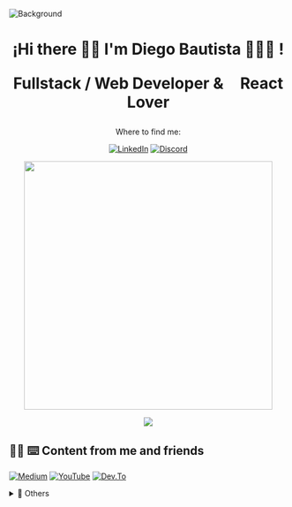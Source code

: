 ![Background](https://media-exp1.licdn.com/dms/image/C5616AQFSRIQd11ESrA/profile-displaybackgroundimage-shrink_350_1400/0/1614625369568?e=1622678400&v=beta&t=4T0bGBoEiAggwkIA1453w3-HFGLa6Hj2GjuUWzTXuO4)

<h1 align='center'>
    ¡Hi there 🖖🏼 I'm Diego Bautista 👨🏻‍💻 !
    <p align='center'>
 Fullstack / Web Developer & <img src="https://angular.io/assets/images/logos/angular/angular.svg" width="17">
 React Lover 
</p>
</h1>

<p align='center'>
Where to find me:
</p>

<p align='center'>
<a href="https://www.linkedin.com/in/diegobautista02/" target="_blank"><img alt="LinkedIn" src="https://img.shields.io/badge/linkedin-%230077B5.svg?&style=for-the-badge&logo=linkedin&logoColor=white" /></a>
 <a href="https://discord.gg/da6ZjWePhA" target="_blank"><img alt="Discord" src="https://img.shields.io/badge/discord-%237289DA.svg?&style=for-the-badge&logo=discord&logoColor=white" /></a>
</p>

<p align='center'>
  <a href="#"><img src="https://github-readme-stats.vercel.app/api?username=DieG02&show_icons=true&count_private=true&theme=dark" width="450"></a>
</p>
  
<p align='center'>
  <a href="https://github.com/anuraghazra/github-readme-stats">
  <!-- Change the `github-readme-stats.anuraghazra1.vercel.app` to `github-readme-stats.vercel.app`  -->
  <img align="center" src="https://github-readme-stats.anuraghazra1.vercel.app/api/top-langs/?username=AntonioCardenas&layout=compact&theme=tokyonight" />
</a>
</p>
  
##  ✍🏻 ⌨️ Content from me and friends

[![Medium](https://img.shields.io/badge/medium-%2312100E.svg?&style=for-the-badge&logo=medium&logoColor=white?style=for-the-badge)](https://medium.com/@yeoudev/)
[![YouTube](https://img.shields.io/badge/youtube-%23FF0000.svg?&style=for-the-badge&logo=youtube&logoColor=white
)](https://www.youtube.com/c/MacaoTech/videos)
[![Dev.To](https://img.shields.io/badge/DEV.TO-%230A0A0A.svg?&style=for-the-badge&logo=dev.to&logoColor=white?style=for-the-badge)](https://dev.to/nges/)

<!-- <p align='center'>
  <a href="#"><img src="https://badges.pufler.dev/visits/antoniocardenas/antoniocardenas"></a> Come as you're </p>
-->
<details>
  <summary>📃 Others</summary>
  
## ⚙️ Techs

<a><img src="https://img.shields.io/badge/angular%20-%23DD0031.svg?&style=for-the-badge&logo=angular&logoColor=white"/>
</a> 
<a><img src="https://img.shields.io/badge/angular.js%20-%23E23237.svg?&style=for-the-badge&logo=angularjs&logoColor=white"/>
</a>
<a><img src="https://img.shields.io/badge/typescript%20-%23007ACC.svg?&style=for-the-badge&logo=typescript&logoColor=white"/>
</a> 
<a><img src="https://img.shields.io/badge/firebase%20-%23F7DF1E.svg?&style=for-the-badge&logo=firebase&logoColor=white"/>
</a> 
<a><img src="https://img.shields.io/badge/ionic%20-%233776AB.svg?&style=for-the-badge&logo=ionic&logoColor=white"/>
</a> 
<a><img src="https://img.shields.io/badge/tailwindcss%20-%2338B2AC.svg?&style=for-the-badge&logo=tailwind-css&logoColor=white"/>
</a>
<a><img src="https://img.shields.io/badge/materialdesign%20-%23757575.svg?&style=for-the-badge&logo=material-design&logoColor=white"/>
</a> 
<a><img src="https://img.shields.io/badge/sass%20-%23CC6699.svg?&style=for-the-badge&logo=sass&logoColor=white"/>
</a> 
<a><img src="https://img.shields.io/badge/css3%20-%231572B6.svg?&style=for-the-badge&logo=css3&logoColor=white"/>
</a> 
<a><img src="https://img.shields.io/badge/powershell%20-%2302569B.svg?&style=for-the-badge&logo=powershell&logoColor=white"/>
</a> 
<a><img src="https://img.shields.io/badge/shell_script%20-%23121011.svg?&style=for-the-badge&logo=gnu-bash&logoColor=white"/>
</a> 
<a><img src="https://img.shields.io/badge/markdown-%23000000.svg?&style=for-the-badge&logo=markdown&logoColor=white"/>
</a> 
<a><img src="https://img.shields.io/badge/git-%23F05032.svg?&style=for-the-badge&logo=git&logoColor=white"/>
</a> 

## 🕹️ Playgrounds
<a><img src="https://img.shields.io/badge/Code pen-%23000000.svg?&style=for-the-badge&logo=codepen&logoColor=white"/>
</a> 
<a><img src="https://img.shields.io/badge/Glitch-%233333FF.svg?&style=for-the-badge&logo=glitch&logoColor=white"/>
</a> 

## 📃 IDE's that I usually use
<a><img src="https://img.shields.io/badge/Xcode-%231575F9.svg?&style=for-the-badge&logo=xcode&logoColor=white"/>
</a> 
<a><img src="https://img.shields.io/badge/WebStorm-%2300000.svg?&style=for-the-badge&logo=webstorm&logoColor=white"/>
</a> 
<a><img src="https://img.shields.io/badge/Visual Studio Code-%23007ACC.svg?&style=for-the-badge&logo=visual-studio-code&logoColor=white"/>
</a> 

## 💽 Operating systems that I use
<a>
<img src="https://img.shields.io/badge/Linux-%23FCC624.svg?&style=for-the-badge&logo=linux&logoColor=white"/>
</a> 
<a>
<img src="https://img.shields.io/badge/Mac Os-%23999999.svg?&style=for-the-badge&logo=apple&logoColor=white"/>
</a> 
<a>
<img src="https://img.shields.io/badge/Windows-%230078D6.svg?&style=for-the-badge&logo=windows&logoColor=white"/>
</a> 

## 👨🏻‍💻 Currently learning
<a>
<img src="https://img.shields.io/badge/iOS-000000?logo=ios&logoColor=white&style=for-the-badge"/>
</a> 

<a>
<img src="https://img.shields.io/badge/Swift-%23FA7343.svg?&style=for-the-badge&logo=swift&logoColor=white"/>
</a> 



- 👋 Hi, I’m @DieG02
- 👀 I’m interested in code and skateboarding
- 🌱 I’m currently learning some technologies like React-Native & Firebase
- 💞️ I’m looking to collaborate on open source projects to acquire experience
- 📫 Conctact me by [Email](mailto:diegobautista2002@gmail.com) or [LinkedIn](https://www.linkedin.com/in/diegobautista02/)


<!---
DieG02/DieG02 is a ✨ special ✨ repository because its `README.md` (this file) appears on your GitHub profile.
You can click the Preview link to take a look at your changes.
--->
